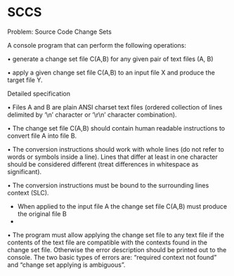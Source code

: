 SCCS
====

Problem: Source Code Change Sets

A console program that can perform the following operations:

•	generate a change set file C(A,B) for any given pair of text files (A, B)

•	apply a given change set file C(A,B) to an input file X and produce the target file Y.

Detailed specification

•	Files A and B are plain ANSI charset text files (ordered collection of lines delimited by ‘\n’ character or ‘\r\n’ character combination).

•	The change set file C(A,B) should contain human readable instructions to convert file A into file B.

•	The conversion instructions should work with whole lines (do not refer to words or symbols inside a line). Lines that differ at least in one character should be considered different (treat differences in whitespace as significant).

•	The conversion instructions must be bound to the surrounding lines context (SLC).

* When applied to the input file A the change set file C(A,B) must produce the original file B
* 
•	The program must allow applying the change set file to any text file if the contents of the text file are compatible with the contexts found in the change set file. Otherwise the error description should be printed out to the console. The two basic types of errors are: “required context not found” and “change set applying is ambiguous”.

